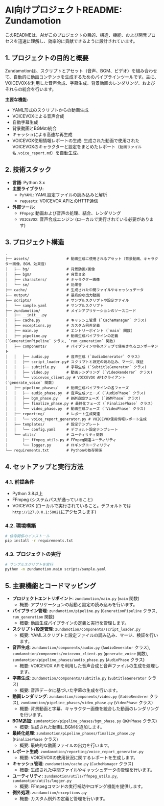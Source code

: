 # AI向けプロジェクトREADME: Zundamotion

このREADMEは、AIがこのプロジェクトの目的、構造、機能、および開発プロセスを迅速に理解し、効率的に貢献できるように設計されています。

## 1. プロジェクトの目的と概要

Zundamotionは、スクリプトとアセット（音声、BGM、ビデオ）を組み合わせて、自動的に動画コンテンツを生成するためのパイプラインツールです。主に、VOICEVOXを利用した音声合成、字幕生成、背景動画のレンダリング、およびそれらの統合を行います。

**主要な機能:**
- YAML形式のスクリプトからの動画生成
- VOICEVOXによる音声合成
- 自動字幕生成
- 背景動画とBGMの統合
- キャッシュによる高速な再生成
- VOICEVOX使用情報レポートの生成: 生成された動画で使用されたVOICEVOXのキャラクターと設定をまとめたレポート（`動画ファイル名.voice_report.md`）を自動生成。

## 2. 技術スタック

- **言語**: Python 3.x
- **主要ライブラリ**:
    - `PyYAML`: YAML設定ファイルの読み込みと解析
    - `requests`: VOICEVOX APIとのHTTP通信
- **外部ツール**:
    - `FFmpeg`: 動画および音声の処理、結合、レンダリング
    - `VOICEVOX`: 音声合成エンジン (ローカルで実行されている必要があります)

## 3. プロジェクト構造

```
.
├── assets/                 # 動画生成に使用されるアセット（背景動画、キャラクター画像、BGM、効果音）
│   ├── bg/                 # 背景動画/画像
│   ├── bgm/                # 背景音楽
│   ├── characters/         # キャラクター画像
│   └── se/                 # 効果音
├── cache/                  # 生成された中間ファイルやキャッシュデータ
├── output/                 # 最終的な出力動画
├── scripts/                # サンプルスクリプトや設定ファイル
│   └── sample.yaml         # サンプルスクリプト
├── zundamotion/            # メインアプリケーションのソースコード
│   ├── __init__.py
│   ├── cache.py            # キャッシュ管理 (`CacheManager` クラス)
│   ├── exceptions.py       # カスタム例外定義
│   ├── main.py             # エントリーポイント (`main` 関数)
│   ├── pipeline.py         # 動画生成パイプラインの定義 (`GenerationPipeline` クラス, `run_generation` 関数)
│   ├── components/         # パイプラインの各ステップで使用されるコンポーネント
│   │   ├── audio.py        # 音声生成 (`AudioGenerator` クラス)
│   │   ├── script_loader.py# スクリプトと設定の読み込み、マージ、検証
│   │   ├── subtitle.py     # 字幕生成 (`SubtitleGenerator` クラス)
│   │   ├── video.py        # 動画レンダリング (`VideoRenderer` クラス)
│   │   └── voicevox_client.py # VOICEVOX APIクライアント (`generate_voice` 関数)
│   ├── pipeline_phases/    # 動画生成パイプラインの各フェーズ
│   │   ├── audio_phase.py  # 音声生成フェーズ (`AudioPhase` クラス)
│   │   ├── bgm_phase.py    # BGM追加フェーズ (`BGMPhase` クラス)
│   │   ├── finalize_phase.py # 最終化フェーズ (`FinalizePhase` クラス)
│   │   └── video_phase.py  # 動画生成フェーズ (`VideoPhase` クラス)
│   ├── reporting/          # レポート生成関連
│   │   └── voice_report_generator.py # VOICEVOX使用情報レポート生成
│   ├── templates/          # 設定テンプレート
│   │   └── config.yaml     # デフォルト設定テンプレート
│   └── utils/              # ユーティリティ関数
│       ├── ffmpeg_utils.py # FFmpeg関連ユーティリティ
│       └── logger.py       # ロギングユーティリティ
└── requirements.txt        # Pythonの依存関係
```

## 4. セットアップと実行方法

### 4.1. 前提条件

- Python 3.8以上
- FFmpeg (システムパスが通っていること)
- VOICEVOX (ローカルで実行されていること。デフォルトでは`http://127.0.0.1:50021`にアクセスします)

### 4.2. 環境構築

```bash
# 依存関係のインストール
pip install -r requirements.txt
```

### 4.3. プロジェクトの実行

```bash
# サンプルスクリプトを実行
python -m zundamotion.main scripts/sample.yaml
```

## 5. 主要機能とコードマッピング

- **プロジェクトエントリポイント**: `zundamotion/main.py` (`main` 関数)
    - 概要: アプリケーションの起動と設定の読み込みを行います。
- **パイプライン管理**: `zundamotion/pipeline.py` (`GenerationPipeline` クラス, `run_generation` 関数)
    - 概要: 動画生成パイプラインの定義と実行を管理します。
- **スクリプト/設定管理**: `zundamotion/components/script_loader.py`
    - 概要: YAMLスクリプトと設定ファイルの読み込み、マージ、検証を行います。
- **音声生成**: `zundamotion/components/audio.py` (`AudioGenerator` クラス), `zundamotion/components/voicevox_client.py` (`generate_voice` 関数), `zundamotion/pipeline_phases/audio_phase.py` (`AudioPhase` クラス)
    - 概要: VOICEVOX APIを利用した音声合成と音声ファイルの生成を処理します。
- **字幕生成**: `zundamotion/components/subtitle.py` (`SubtitleGenerator` クラス)
    - 概要: 音声データに基づいた字幕の生成を行います。
- **動画レンダリング**: `zundamotion/components/video.py` (`VideoRenderer` クラス), `zundamotion/pipeline_phases/video_phase.py` (`VideoPhase` クラス)
    - 概要: 背景動画と字幕、キャラクター画像を統合した動画のレンダリングを行います。
- **BGM追加**: `zundamotion/pipeline_phases/bgm_phase.py` (`BGMPhase` クラス)
    - 概要: 生成された動画にBGMを追加します。
- **最終化処理**: `zundamotion/pipeline_phases/finalize_phase.py` (`FinalizePhase` クラス)
    - 概要: 最終的な動画ファイルの出力を行います。
- **レポート生成**: `zundamotion/reporting/voice_report_generator.py`
    - 概要: VOICEVOXの使用状況に関するレポートを生成します。
- **キャッシュ管理**: `zundamotion/cache.py` (`CacheManager` クラス)
    - 概要: 生成された中間ファイルやキャッシュデータの管理を行います。
- **ユーティリティ**: `zundamotion/utils/ffmpeg_utils.py`, `zundamotion/utils/logger.py`
    - 概要: FFmpegコマンドの実行補助やロギング機能を提供します。
- **例外処理**: `zundamotion/exceptions.py`
    - 概要: カスタム例外の定義と管理を行います。
